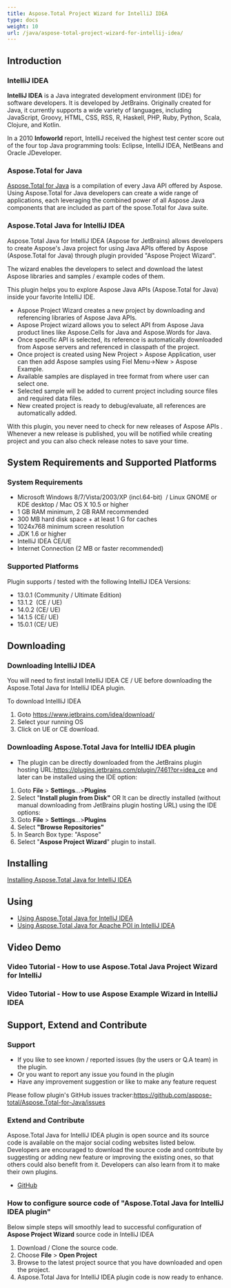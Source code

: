 ```yaml
---
title: Aspose.Total Project Wizard for IntelliJ IDEA
type: docs
weight: 10
url: /java/aspose-total-project-wizard-for-intellij-idea/
---
```


## **Introduction**
### **IntelliJ IDEA**
**IntelliJ IDEA** is a Java integrated development environment (IDE) for software developers. It is developed by JetBrains. Originally created for Java, it currently supports a wide variety of languages, including JavaScript, Groovy, HTML, CSS, RSS, R, Haskell, PHP, Ruby, Python, Scala, Clojure, and Kotlin.

In a 2010 **Infoworld** report, IntelliJ received the highest test center score out of the four top Java programming tools: Eclipse, IntelliJ IDEA, NetBeans and Oracle JDeveloper.
### **Aspose.Total for Java**
[Aspose.Total for Java](https://products.aspose.com/total/java/) is a compilation of every Java API offered by Aspose. Using Aspose.Total for Java developers can create a wide range of applications, each leveraging the combined power of all Aspose Java components that are included as part of the spose.Total for Java suite.
### **Aspose.Total Java for IntelliJ IDEA**
Aspose.Total Java for IntelliJ IDEA (Aspose for JetBrains) allows developers to create Aspose's Java project for using Java APIs offered by Aspose (Aspose.Total for Java) through plugin provided "Aspose Project Wizard".

The wizard enables the developers to select and download the latest Aspose libraries and samples / example codes of them.

This plugin helps you to explore Aspose Java APIs (Aspose.Total for Java) inside your favorite IntelliJ IDE.

- Aspose Project Wizard creates a new project by downloading and referencing libraries of Aspose Java APIs.
- Aspose Project wizard allows you to select API from Aspose Java product lines like Aspose.Cells for Java and Aspose.Words for Java.
- Once specific API is selected, its reference is automatically downloaded from Aspose servers and referenced in classpath of the project.
- Once project is created using New Project > Aspose Application, user can then add Aspose samples using Fiel Menu->New > Aspose Example.
- Available samples are displayed in tree format from where user can select one.
- Selected sample will be added to current project including source files and required data files.
- New created project is ready to debug/evaluate, all references are automatically added.

With this plugin, you never need to check for new releases of Aspose APIs . Whenever a new release is published, you will be notified while creating project and you can also check release notes to save your time.
## **System Requirements and Supported Platforms**
### **System Requirements**
- Microsoft Windows 8/7/Vista/2003/XP (incl.64-bit)  / Linux GNOME or KDE desktop / Mac OS X 10.5 or higher
- 1 GB RAM minimum, 2 GB RAM recommended
- 300 MB hard disk space + at least 1 G for caches
- 1024x768 minimum screen resolution
- JDK 1.6 or higher
- IntelliJ IDEA CE/UE
- Internet Connection (2 MB or faster recommended)
### **Supported Platforms**
Plugin supports / tested with the following IntelliJ IDEA Versions:

- 13.0.1 (Community / Ultimate Edition)
- 13.1.2  (CE / UE)
- 14.0.2 (CE/ UE)
- 14.1.5 (CE/ UE)
- 15.0.1 (CE/ UE)
## **Downloading**
### **Downloading IntelliJ IDEA**
You will need to first install IntelliJ IDEA CE / UE before downloading the Aspose.Total Java for IntelliJ IDEA plugin.

To download IntellliJ IDEA

1. Goto <https://www.jetbrains.com/idea/download/>
1. Select your running OS
1. Click on UE or CE download.
### **Downloading Aspose.Total Java for IntelliJ IDEA plugin**
- The plugin can be directly downloaded from the JetBrains plugin hosting URL:<https://plugins.jetbrains.com/plugin/7461?pr=idea_ce>
  and later can be installed using the IDE option:
1. Goto **File** > **Settings**...>**Plugins**
1. Select "**Install plugin from Disk"** 
   OR It can be directly installed (without manual downloading from JetBrains plugin hosting URL) using the IDE options:
1. Goto **File** > **Settings**...>**Plugins**
1. Select **"Browse Repositories"**
1. In Search Box type: "Aspose"
1. Select "**Aspose Project Wizard**" plugin to install.
## **Installing**
[Installing Aspose.Total Java for IntelliJ IDEA](/total/java/installing-and-using-aspose-total-project-wizard-for-intellij-idea/#installing-asposetotal-java-for-intellij-idea)
## **Using**
- [Using Aspose.Total Java for IntelliJ IDEA](/total/java/installing-and-using-aspose-total-project-wizard-for-intellij-idea/#creating-aspose-java-project-using-plugins-aspose-project-wizard-aspose-application)
- [Using Aspose.Total Java for Apache POI in IntelliJ IDEA](https://docs.aspose.com/total/java/using-aspose-total-for-apache-poi-in-intellij-idea/)
## **Video Demo**
### **Video Tutorial - How to use Aspose.Total Java Project Wizard for IntelliJ**
### **Video Tutorial - How to use Aspose Example Wizard in IntelliJ IDEA**
## **Support, Extend and Contribute**
### **Support**
- If you like to see known / reported issues (by the users or Q.A team) in the plugin.
- Or you want to report any issue you found in the plugin
- Have any improvement suggestion or like to make any feature request

Please follow plugin's GitHub issues tracker:<https://github.com/aspose-total/Aspose.Total-for-Java/issues>
### **Extend and Contribute**
Aspose.Total Java for IntelliJ IDEA plugin is open source and its source code is available on the major social coding websites listed below. Developers are encouraged to download the source code and contribute by suggesting or adding new feature or improving the existing ones, so that others could also benefit from it. Developers can also learn from it to make their own plugins.

- [GitHub](https://github.com/aspose-total/Aspose.Total-for-Java/tree/master/Plugins/Aspose_for_JetBrains)
### **How to configure source code of "Aspose.Total Java for IntelliJ IDEA plugin"**
Below simple steps will smoothly lead to successful configuration of **Aspose Project Wizard** source code in IntelliJ IDEA

1. Download / Clone the source code.
1. Choose **File** > **Open Project**
1. Browse to the latest project source that you have downloaded and open the project.
1. Aspose.Total Java for IntelliJ IDEA plugin code is now ready to enhance.
